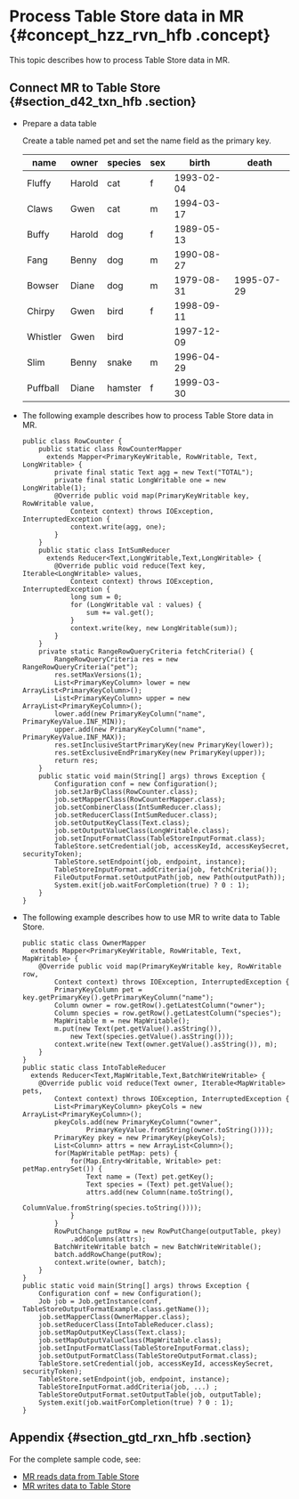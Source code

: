 # Process Table Store data in MR {#concept_hzz_rvn_hfb .concept}

This topic describes how to process Table Store data in MR.

## Connect MR to Table Store {#section_d42_txn_hfb .section}

-   Prepare a data table

    Create a table named pet and set the name field as the primary key.

    |name|owner|species|sex|birth|death|
    |----|-----|-------|---|-----|-----|
    |Fluffy|Harold|cat|f|1993-02-04| |
    |Claws|Gwen|cat|m|1994-03-17| |
    |Buffy|Harold|dog|f|1989-05-13| |
    |Fang|Benny|dog|m|1990-08-27| |
    |Bowser|Diane|dog|m|1979-08-31|1995-07-29|
    |Chirpy|Gwen|bird|f|1998-09-11| |
    |Whistler|Gwen|bird| |1997-12-09| |
    |Slim|Benny|snake|m|1996-04-29| |
    |Puffball|Diane|hamster|f|1999-03-30| |

-   The following example describes how to process Table Store data in MR.

    ```
    public class RowCounter {
        public static class RowCounterMapper
          extends Mapper<PrimaryKeyWritable, RowWritable, Text, LongWritable> {
            private final static Text agg = new Text("TOTAL");
            private final static LongWritable one = new LongWritable(1);
            @Override public void map(PrimaryKeyWritable key, RowWritable value, 
                Context context) throws IOException, InterruptedException {
                context.write(agg, one);
            }
        }
        public static class IntSumReducer
          extends Reducer<Text,LongWritable,Text,LongWritable> {
            @Override public void reduce(Text key, Iterable<LongWritable> values, 
                Context context) throws IOException, InterruptedException {
                long sum = 0;
                for (LongWritable val : values) {
                    sum += val.get();
                }
                context.write(key, new LongWritable(sum));
            }
        }
        private static RangeRowQueryCriteria fetchCriteria() {
            RangeRowQueryCriteria res = new RangeRowQueryCriteria("pet");
            res.setMaxVersions(1);
            List<PrimaryKeyColumn> lower = new ArrayList<PrimaryKeyColumn>();
            List<PrimaryKeyColumn> upper = new ArrayList<PrimaryKeyColumn>();
            lower.add(new PrimaryKeyColumn("name", PrimaryKeyValue.INF_MIN));
            upper.add(new PrimaryKeyColumn("name", PrimaryKeyValue.INF_MAX));
            res.setInclusiveStartPrimaryKey(new PrimaryKey(lower));
            res.setExclusiveEndPrimaryKey(new PrimaryKey(upper));
            return res;
        }
        public static void main(String[] args) throws Exception {
            Configuration conf = new Configuration();
            job.setJarByClass(RowCounter.class);
            job.setMapperClass(RowCounterMapper.class);
            job.setCombinerClass(IntSumReducer.class);
            job.setReducerClass(IntSumReducer.class);
            job.setOutputKeyClass(Text.class);
            job.setOutputValueClass(LongWritable.class);
            job.setInputFormatClass(TableStoreInputFormat.class);
            TableStore.setCredential(job, accessKeyId, accessKeySecret, securityToken);
            TableStore.setEndpoint(job, endpoint, instance);
            TableStoreInputFormat.addCriteria(job, fetchCriteria());
            FileOutputFormat.setOutputPath(job, new Path(outputPath));
            System.exit(job.waitForCompletion(true) ? 0 : 1);
        }
    }
    ```

-   The following example describes how to use MR to write data to Table Store.

    ```
    public static class OwnerMapper
      extends Mapper<PrimaryKeyWritable, RowWritable, Text, MapWritable> {
        @Override public void map(PrimaryKeyWritable key, RowWritable row, 
            Context context) throws IOException, InterruptedException {
            PrimaryKeyColumn pet = key.getPrimaryKey().getPrimaryKeyColumn("name");
            Column owner = row.getRow().getLatestColumn("owner");
            Column species = row.getRow().getLatestColumn("species");
            MapWritable m = new MapWritable();
            m.put(new Text(pet.getValue().asString()),
                new Text(species.getValue().asString()));
            context.write(new Text(owner.getValue().asString()), m);
        }
    }
    public static class IntoTableReducer
      extends Reducer<Text,MapWritable,Text,BatchWriteWritable> {
        @Override public void reduce(Text owner, Iterable<MapWritable> pets, 
            Context context) throws IOException, InterruptedException {
            List<PrimaryKeyColumn> pkeyCols = new ArrayList<PrimaryKeyColumn>();
            pkeyCols.add(new PrimaryKeyColumn("owner",
                    PrimaryKeyValue.fromString(owner.toString())));
            PrimaryKey pkey = new PrimaryKey(pkeyCols);
            List<Column> attrs = new ArrayList<Column>();
            for(MapWritable petMap: pets) {
                for(Map.Entry<Writable, Writable> pet: petMap.entrySet()) {
                    Text name = (Text) pet.getKey();
                    Text species = (Text) pet.getValue();
                    attrs.add(new Column(name.toString(),
                            ColumnValue.fromString(species.toString())));
                }
            }
            RowPutChange putRow = new RowPutChange(outputTable, pkey)
                .addColumns(attrs);
            BatchWriteWritable batch = new BatchWriteWritable();
            batch.addRowChange(putRow);
            context.write(owner, batch);
        }
    }
    public static void main(String[] args) throws Exception {
        Configuration conf = new Configuration();
        Job job = Job.getInstance(conf, TableStoreOutputFormatExample.class.getName());
        job.setMapperClass(OwnerMapper.class);
        job.setReducerClass(IntoTableReducer.class);
        job.setMapOutputKeyClass(Text.class);
        job.setMapOutputValueClass(MapWritable.class);
        job.setInputFormatClass(TableStoreInputFormat.class);
        job.setOutputFormatClass(TableStoreOutputFormat.class);
        TableStore.setCredential(job, accessKeyId, accessKeySecret, securityToken);
        TableStore.setEndpoint(job, endpoint, instance);
        TableStoreInputFormat.addCriteria(job, ...) ;
        TableStoreOutputFormat.setOutputTable(job, outputTable);
        System.exit(job.waitForCompletion(true) ? 0 : 1);
    }
    ```


## Appendix {#section_gtd_rxn_hfb .section}

For the complete sample code, see:

-   [MR reads data from Table Store](https://github.com/aliyun/aliyun-emapreduce-sdk/blob/master/examples/src/main/java/com/aliyun/openservices/tablestore/hadoop/RowCounter.java)
-   [MR writes data to Table Store](https://github.com/aliyun/aliyun-emapreduce-sdk/blob/master/examples/src/main/java/com/aliyun/openservices/tablestore/hadoop/TableStoreOutputFormatExample.java)

